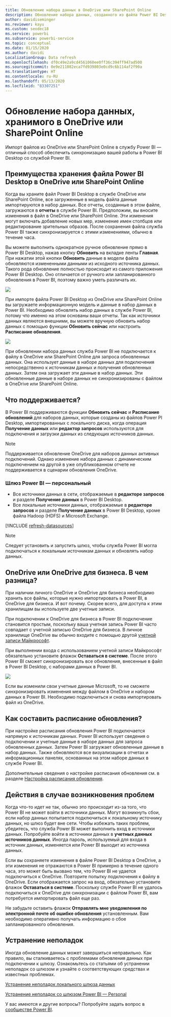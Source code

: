 ```yaml
---
title: Обновление набора данных в OneDrive или SharePoint Online
description: Обновление набора данных, созданного из файла Power BI Desktop в OneDrive или SharePoint Online
author: davidiseminger
ms.reviewer: kayu
ms.custom: seodec18
ms.service: powerbi
ms.subservice: powerbi-service
ms.topic: conceptual
ms.date: 01/15/2020
ms.author: davidi
LocalizationGroup: Data refresh
ms.openlocfilehash: df0c49e2a9cd4561060ee0ff36c394ff947ad500
ms.sourcegitcommit: 0e9e211082eca7fd939803e0cd9c6b114af2f90a
ms.translationtype: HT
ms.contentlocale: ru-RU
ms.lasthandoff: 05/13/2020
ms.locfileid: "83307251"
---
```

# <a name="refresh-a-dataset-stored-on-onedrive-or-sharepoint-online"></a>Обновление набора данных, хранимого в OneDrive или SharePoint Online
Импорт файлов из OneDrive или SharePoint Online в службу Power BI — отличный способ обеспечить синхронизацию вашей работы в Power BI Desktop со службой Power BI.

## <a name="advantages-of-storing-a-power-bi-desktop-file-on-onedrive-or-sharepoint-online"></a>Преимущества хранения файла Power BI Desktop в OneDrive или SharePoint Online
Когда вы храните файл Power BI Desktop в службе OneDrive или SharePoint Online, все загруженные в модель файла данные импортируются в набор данных. Все отчеты, созданные в этом файле, загружаются в **отчеты** в службе Power BI. Предположим, вы вносите изменения в файл в OneDrive или SharePoint Online. Эти изменения могут включать добавление новых мер, изменение имен столбцов или редактирование зрительных образов. После сохранения файла служба Power BI также синхронизируется с этими изменениями, обычно в течение часа.

Вы можете выполнить однократное ручное обновление прямо в Power BI Desktop, нажав кнопку **Обновить** на вкладке ленты **Главная**. При нажатии этой кнопки **Обновить** данные в модели файла обновляются измененными данными из исходного источника данных. Такого рода обновление полностью происходит из самого приложения Power BI Desktop. Оно отличается от ручного или запланированного обновления в Power BI, поэтому важно уметь различать их.

![](media/refresh-desktop-file-onedrive/pbix-refresh.png)

При импорте файла Power BI Desktop из OneDrive или SharePoint Online вы загружаете информационную модель и данные в набор данных в Power BI. Необходимо обновлять набор данных в службе Power BI, потому что именно на этом основаны ваши отчеты. Так как источники данных являются внешними, вы можете вручную обновить набор данных с помощью функции **Обновить сейчас** или настроить **Расписание обновления**. 

![](media/refresh-desktop-file-onedrive/powerbi-service-refresh.png)

При обновлении набора данных служба Power BI не подключается к файлу в OneDrive или SharePoint Online для запроса обновленных данных. Она использует данные в наборе данных для подключения непосредственно к источникам данных и получения обновленных данных. Затем она загружает эти данные в набор данных. Эти обновленные данные в наборе данных не синхронизированы с файлом в OneDrive или SharePoint Online.

## <a name="whats-supported"></a>Что поддерживается?
В Power BI поддерживаются функции **Обновить сейчас** и **Расписание обновлений** для наборов данных, которые созданы из файлов Power PI Desktop, импортированных с локального диска, когда операция **Получение данных** или **редактор запросов** используются для подключения и загрузки данных из следующих источников данных.

> [!NOTE]
> Поддерживается обновление OneDrive для наборов данных активных подключений. Однако изменение набора данных с динамическим подключением на другой в уже опубликованном отчете не поддерживается в сценарии обновления OneDrive.

### <a name="power-bi-gateway---personal"></a>Шлюз Power BI — персональный
* Все источники данных в сети, отображаемые в **редакторе запросов** и разделе **Получение данных** в Power BI Desktop.
* Все локальные источники данных, отображаемые в **редакторе запросов** и разделе **Получение данных** в Power BI Desktop, кроме файла Hadoop (HDFS) и Microsoft Exchange.

<!-- Refresh Data sources-->
[!INCLUDE [refresh-datasources](../includes/refresh-datasources.md)]

> [!NOTE]
> Следует установить и запустить шлюз, чтобы служба Power BI могла подключаться к локальным источникам данных и обновлять набор данных.
> 
> 

## <a name="onedrive-or-onedrive-for-business-whats-the-difference"></a>OneDrive или OneDrive для бизнеса. В чем разница?
При наличии личного OneDrive и OneDrive для бизнеса необходимо хранить все файлы, которые нужно импортировать в Power BI, в OneDrive для бизнеса. И вот почему. Скорее всего, для доступа к этим хранилищам вы используете две учетные записи.

При подключении к OneDrive для бизнеса в Power BI подключение становится простым, поскольку ваша учетная запись Power BI часто совпадает с учетной записью OneDrive для бизнеса. В личное хранилище OneDrive вы обычно входите с помощью другой [учетной записи Майкрософт](https://account.microsoft.com).

При выполнении входа с использованием учетной записи Майкрософт обязательно установите флажок **Оставаться в системе**. После этого Power BI сможет синхронизировать все обновления, внесенные в файл в Power BI Desktop, с наборами данных в Power BI.

![](media/refresh-desktop-file-onedrive/refresh_signin_keepmesignedin.png)

Если вы изменили свои учетные данные Microsoft, то не сможете синхронизировать изменения между файлом в OneDrive и набором данных в Power BI. Необходимо подключиться и снова импортировать файл из OneDrive.

## <a name="how-do-i-schedule-refresh"></a>Как составить расписание обновления?
При настройке расписания обновления Power BI подключается напрямую к источникам данных. Power BI использует сведения о подключении и учетные данные в наборе данных для запроса обновленных данных. Затем Power BI загружает обновленные данные в набор данных. Также обновляются все визуализации в отчетах и информационных панелях, основанных на этом наборе данных в службе Power BI.

Дополнительные сведения о настройке расписания обновления см. в разделе [Настройка расписания обновления](refresh-scheduled-refresh.md).

## <a name="when-things-go-wrong"></a>Действия в случае возникновения проблем
Когда что-то идет не так, обычно это происходит из-за того, что Power BI не может войти в источники данных. Могут возникнуть сбои, если набор данных попытается подключиться к локальному источнику данных, но шлюз будет вне сети. Чтобы избежать таких проблем, убедитесь, что служба Power BI может выполнить вход в источники данных. Попробуйте войти в источники данных в **учетных данных источников данных**. Иногда пароль, используемый для входа в источник данных, изменяется или Power BI выходит из источника данных.

Если вы сохраняете изменения в файле Power BI Desktop в OneDrive, а эти изменения не отражаются в Power BI примерно в течение одного часа, это может быть вызвано тем, что Power BI не удается подключиться к OneDrive. Повторите попытку подключения к файлу в OneDrive. Если отображается запрос на вход, обязательно установите флажок **Оставаться в системе**. Поскольку службе Power BI не удалось подключиться к OneDrive для синхронизации с файлом Power BI, вам потребуется импортировать файл еще раз.

Не забудьте оставить флажок **Отправлять мне уведомления по электронной почте об ошибке обновления** установленным. Вам необходимо оперативно получать информацию о сбое запланированного обновления.

## <a name="troubleshooting"></a>Устранение неполадок
Иногда обновление данных может завершиться неправильно. Как правило, вы сталкиваетесь с проблемами обновления данных при подключении к шлюзу. Ознакомьтесь со статьями об устранении неполадок со шлюзом и узнайте о соответствующих средствах и известных проблемах.

[Устранение неполадок локального шлюза данных](service-gateway-onprem-tshoot.md)

[Устранение неполадок со шлюзом Power BI — Personal](service-admin-troubleshooting-power-bi-personal-gateway.md)

У вас имеются и другие вопросы? Попробуйте задать вопрос в [сообществе Power BI](https://community.powerbi.com/).
